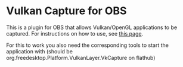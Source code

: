 Vulkan Capture for OBS
======================

This is a plugin for OBS that allows Vulkan/OpenGL applications to be captured. For instructions on how to use, see [this page](https://github.com/nowrep/obs-vkcapture#usage).

For this to work you also need the corresponding tools to start the application with (should be org.freedesktop.Platform.VulkanLayer.VkCapture on flathub)